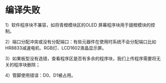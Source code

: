 # 编译失败

1）软件程序块不兼容，如将青橙模块区的OLED 屏幕程序块用于甜橙模块的控制。

2）端口分配冲突或没有分配端口：有些元器件在使用时系统不会分配端口比如HR8833减速电机、RGB灯、LCD1602液晶显示屏。

3）如果板型没有选错，查看程序区是否有多余的程序块，我们上传程序需要将无关的程序块删除；

4）管脚使用错误：D0、D1被占用。

